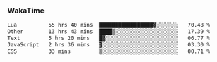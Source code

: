 ### WakaTime

<!--START_SECTION:waka-->

```txt
Lua          55 hrs 40 mins  █████████████████▓░░░░░░░   70.48 %
Other        13 hrs 43 mins  ████▒░░░░░░░░░░░░░░░░░░░░   17.39 %
Text         5 hrs 20 mins   █▓░░░░░░░░░░░░░░░░░░░░░░░   06.77 %
JavaScript   2 hrs 36 mins   ▓░░░░░░░░░░░░░░░░░░░░░░░░   03.30 %
CSS          33 mins         ▒░░░░░░░░░░░░░░░░░░░░░░░░   00.71 %
```

<!--END_SECTION:waka-->
